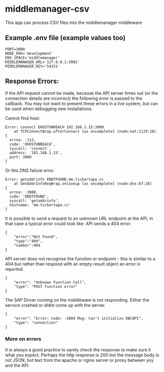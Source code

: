 # middlemanager-csv

This app can process CSV files into the middlemanager middleware

## Example .env file (example values too)
```
PORT=3000
NODE_ENV='development'
ENV_SPACE='middlemanager'
MIDDLEMANAGER_URL='127.0.0.1:3001'
MIDDLEMANAGER_KEY='54321'
```

## Response Errors:
If the API request cannot be made, because the API server times out (or the connection details are incorrect) the following error is passed to the callback. You may not want to present these errors in a live system, but can be used when debugging new installations.

Cannot find host:
```
Error: connect EHOSTUNREACH 192.168.1.15:3000
    at TCPConnectWrap.afterConnect [as oncomplete] (node:net:1129:16) 
{
  errno: -113,
  code: 'EHOSTUNREACH',
  syscall: 'connect',
  address: '192.168.1.15',
  port: 3000
}
```
Or this DNS failure error.
```
Error: getaddrinfo ENOTFOUND mm.tickertape.cc
    at GetAddrInfoReqWrap.onlookup [as oncomplete] (node:dns:67:26) 
{
  errno: -3008,
  code: 'ENOTFOUND',
  syscall: 'getaddrinfo',
  hostname: 'mm.tickertape.cc'
}
```


It is possible to send a request to an unknown URL endpoint at the API, in that case a typical error could look like:
API sends a 404 error:
```
{
    "error":"Not Found",
    "type":"404",
    "number":404
}
```

API server does not recognise the function or endpoint - this is similar to a 404 but rather than respond with an empty result object an error is reported.
```
{
    "error": "Unknown Function Call",
    "type": "POST function error"
}
```

The SAP Driver running on the middleware is not responding. Either the service crashed or didnt come up with the server.
```
{
    "error": "Error: Code: -2004 Msg: Can't initialize DBCAPI",
    "type": "connection"
}
```

### More on errors
It is always a good practice to sanity check the response to make sure it what you expect. Perhaps the http response is 200 but the message body is not JSON, but text from the apache or nginx server or proxy between yoy and the API.